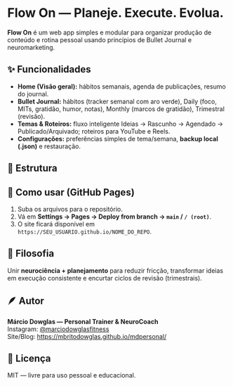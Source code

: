 # Flow On — Planeje. Execute. Evolua.

**Flow On** é um web app simples e modular para organizar produção de conteúdo e rotina pessoal usando princípios de Bullet Journal e neuromarketing.

## ✨ Funcionalidades

- **Home (Visão geral):** hábitos semanais, agenda de publicações, resumo do journal.
- **Bullet Journal:** hábitos (tracker semanal com aro verde), Daily (foco, MITs, gratidão, humor, notas), Monthly (marcos de gratidão), Trimestral (revisão).
- **Temas & Roteiros:** fluxo inteligente Ideias → Rascunho → Agendado → Publicado/Arquivado; roteiros para YouTube e Reels.
- **Configurações:** preferências simples de tema/semana, **backup local (.json)** e restauração.

## 🧱 Estrutura


## 🚀 Como usar (GitHub Pages)

1. Suba os arquivos para o repositório.
2. Vá em **Settings → Pages → Deploy from branch → `main` / `/ (root)`**.
3. O site ficará disponível em `https://SEU_USUARIO.github.io/NOME_DO_REPO`.

## 🧠 Filosofia

Unir **neurociência + planejamento** para reduzir fricção, transformar ideias em execução consistente e encurtar ciclos de revisão (trimestrais).

## 🪶 Autor

**Márcio Dowglas — Personal Trainer & NeuroCoach**  
Instagram: [@marciodowglasfitness](https://www.instagram.com/marciodowglasfitness)  
Site/Blog: https://mbritodowglas.github.io/mdpersonal/

## 📄 Licença

MIT — livre para uso pessoal e educacional.
